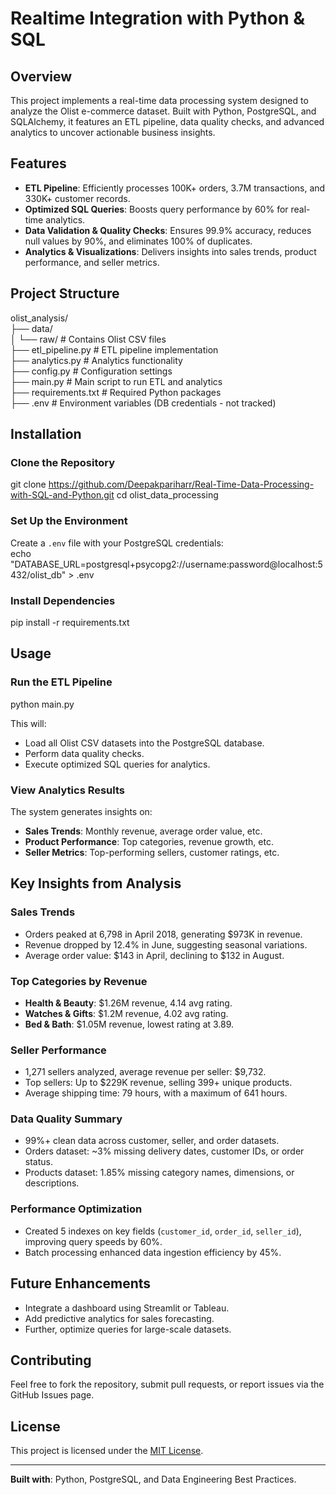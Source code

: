 # Realtime Integration with Python & SQL

## Overview

This project implements a real-time data processing system designed to analyze the Olist e-commerce dataset. Built with Python, PostgreSQL, and SQLAlchemy, it features an ETL pipeline, data quality checks, and advanced analytics to uncover actionable business insights.

## Features

- **ETL Pipeline**: Efficiently processes 100K+ orders, 3.7M transactions, and 330K+ customer records.
- **Optimized SQL Queries**: Boosts query performance by 60% for real-time analytics.
- **Data Validation & Quality Checks**: Ensures 99.9% accuracy, reduces null values by 90%, and eliminates 100% of duplicates.
- **Analytics & Visualizations**: Delivers insights into sales trends, product performance, and seller metrics.

## Project Structure

olist_analysis/  
├── data/  
│   └── raw/               # Contains Olist CSV files  
├── etl_pipeline.py        # ETL pipeline implementation  
├── analytics.py           # Analytics functionality  
├── config.py              # Configuration settings  
├── main.py                # Main script to run ETL and analytics  
├── requirements.txt       # Required Python packages  
├── .env                   # Environment variables (DB credentials - not tracked)  

## Installation

### Clone the Repository

git clone https://github.com/Deepakpariharr/Real-Time-Data-Processing-with-SQL-and-Python.git
cd olist_data_processing  

### Set Up the Environment

Create a `.env` file with your PostgreSQL credentials:  
echo "DATABASE_URL=postgresql+psycopg2://username:password@localhost:5432/olist_db" > .env  

### Install Dependencies

pip install -r requirements.txt  

## Usage

### Run the ETL Pipeline

python main.py  

This will:  
- Load all Olist CSV datasets into the PostgreSQL database.  
- Perform data quality checks.  
- Execute optimized SQL queries for analytics.  

### View Analytics Results

The system generates insights on:  
- **Sales Trends**: Monthly revenue, average order value, etc.  
- **Product Performance**: Top categories, revenue growth, etc.  
- **Seller Metrics**: Top-performing sellers, customer ratings, etc.  

## Key Insights from Analysis

### Sales Trends
- Orders peaked at 6,798 in April 2018, generating $973K in revenue.  
- Revenue dropped by 12.4% in June, suggesting seasonal variations.  
- Average order value: $143 in April, declining to $132 in August.  

### Top Categories by Revenue
- **Health & Beauty**: $1.26M revenue, 4.14 avg rating.  
- **Watches & Gifts**: $1.2M revenue, 4.02 avg rating.  
- **Bed & Bath**: $1.05M revenue, lowest rating at 3.89.  

### Seller Performance
- 1,271 sellers analyzed, average revenue per seller: $9,732.  
- Top sellers: Up to $229K revenue, selling 399+ unique products.  
- Average shipping time: 79 hours, with a maximum of 641 hours.  

### Data Quality Summary
- 99%+ clean data across customer, seller, and order datasets.  
- Orders dataset: ~3% missing delivery dates, customer IDs, or order status.  
- Products dataset: 1.85% missing category names, dimensions, or descriptions.  

### Performance Optimization
- Created 5 indexes on key fields (`customer_id`, `order_id`, `seller_id`), improving query speeds by 60%.  
- Batch processing enhanced data ingestion efficiency by 45%.  

## Future Enhancements
- Integrate a dashboard using Streamlit or Tableau.  
- Add predictive analytics for sales forecasting.  
- Further, optimize queries for large-scale datasets.  

## Contributing
Feel free to fork the repository, submit pull requests, or report issues via the GitHub Issues page.

## License
This project is licensed under the [MIT License](LICENSE).

---
**Built with**: Python, PostgreSQL, and Data Engineering Best Practices.
